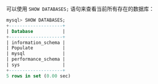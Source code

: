 可以使用 `SHOW DATABASES;` 语句来查看当前所有存在的数据库：

```sql
mysql> SHOW DATABASES;
+--------------------+
| Database           |
+--------------------+
| information_schema |
| Populate           |
| mysql              |
| performance_schema |
| sys                |
+--------------------+
5 rows in set (0.00 sec)
```

